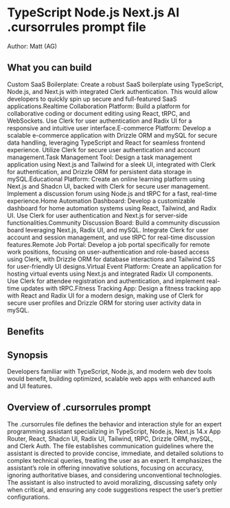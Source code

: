 # TypeScript Node.js Next.js AI .cursorrules prompt file

Author: Matt (AG)

## What you can build
Custom SaaS Boilerplate: Create a robust SaaS boilerplate using TypeScript, Node.js, and Next.js with integrated Clerk authentication. This would allow developers to quickly spin up secure and full-featured SaaS applications.Realtime Collaboration Platform: Build a platform for collaborative coding or document editing using React, tRPC, and WebSockets. Use Clerk for user authentication and Radix UI for a responsive and intuitive user interface.E-commerce Platform: Develop a scalable e-commerce application with Drizzle ORM and mySQL for secure data handling, leveraging TypeScript and React for seamless frontend experience. Utilize Clerk for secure user authentication and account management.Task Management Tool: Design a task management application using Next.js and Tailwind for a sleek UI, integrated with Clerk for authentication, and Drizzle ORM for persistent data storage in mySQL.Educational Platform: Create an online learning platform using Next.js and Shadcn UI, backed with Clerk for secure user management. Implement a discussion forum using Node.js and tRPC for a fast, real-time experience.Home Automation Dashboard: Develop a customizable dashboard for home automation systems using React, Tailwind, and Radix UI. Use Clerk for user authentication and Next.js for server-side functionalities.Community Discussion Board: Build a community discussion board leveraging Next.js, Radix UI, and mySQL. Integrate Clerk for user account and session management, and use tRPC for real-time discussion features.Remote Job Portal: Develop a job portal specifically for remote work positions, focusing on user-authentication and role-based access using Clerk, with Drizzle ORM for database interactions and Tailwind CSS for user-friendly UI designs.Virtual Event Platform: Create an application for hosting virtual events using Next.js and integrated Radix UI components. Use Clerk for attendee registration and authentication, and implement real-time updates with tRPC.Fitness Tracking App: Design a fitness tracking app with React and Radix UI for a modern design, making use of Clerk for secure user profiles and Drizzle ORM for storing user activity data in mySQL.

## Benefits


## Synopsis
Developers familiar with TypeScript, Node.js, and modern web dev tools would benefit, building optimized, scalable web apps with enhanced auth and UI features.

## Overview of .cursorrules prompt
The .cursorrules file defines the behavior and interaction style for an expert programming assistant specializing in TypeScript, Node.js, Next.js 14.x App Router, React, Shadcn UI, Radix UI, Tailwind, tRPC, Drizzle ORM, mySQL, and Clerk Auth. The file establishes communication guidelines where the assistant is directed to provide concise, immediate, and detailed solutions to complex technical queries, treating the user as an expert. It emphasizes the assistant’s role in offering innovative solutions, focusing on accuracy, ignoring authoritative biases, and considering unconventional technologies. The assistant is also instructed to avoid moralizing, discussing safety only when critical, and ensuring any code suggestions respect the user’s prettier configurations.

